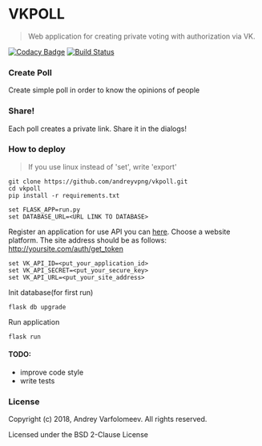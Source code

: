 # VKPOLL

> Web application for creating private voting with authorization via VK.

[![Codacy Badge](https://api.codacy.com/project/badge/Grade/ec5d951423a34c7cbc3756d27ac88961)](https://app.codacy.com/app/varf.andrey/vkpoll?utm_source=github.com&utm_medium=referral&utm_content=andreyvpng/vkpoll&utm_campaign=badger)
[![Build Status](https://travis-ci.org/andreyvpng/vkpoll.svg?branch=master)](https://travis-ci.org/andreyvpng/vkpoll)


### Create Poll
Create simple poll in order to know the opinions of people

### Share!
Each poll creates a private link. Share it in the dialogs!


### How to deploy

> If you use linux instead of 'set', write 'export'

```
git clone https://github.com/andreyvpng/vkpoll.git
cd vkpoll
pip install -r requirements.txt

set FLASK_APP=run.py
set DATABASE_URL=<URL LINK TO DATABASE>
```
    
Register an application for use API you can [here](https://vk.com/editapp?act=create).
Choose a website platform. The site address should be as follows: http://yoursite.com/auth/get_token

```commandline
set VK_API_ID=<put_your_application_id>
set VK_API_SECRET=<put_your_secure_key>
set VK_API_URL=<put_your_site_address>
```

Init database(for first run)
```commandline
flask db upgrade
```

Run application

```commandline
flask run
``` 
#### TODO:
- improve code style
- write tests


### License

Copyright (c) 2018, Andrey Varfolomeev. All rights reserved.

Licensed under the BSD 2-Clause License